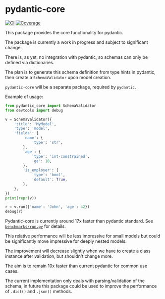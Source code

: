 # pydantic-core

[![CI](https://github.com/samuelcolvin/pydantic-core/workflows/ci/badge.svg?event=push)](https://github.com/samuelcolvin/pydantic-core/actions?query=event%3Apush+branch%3Amain+workflow%3Aci)
[![Coverage](https://codecov.io/gh/samuelcolvin/pydantic-core/branch/main/graph/badge.svg?token=L2JQIWfqyv)](https://codecov.io/gh/samuelcolvin/pydantic-core)


This package provides the core functionality for pydantic.

The package is currently a work in progress and subject to significant change.

There is, as yet, no integration with pydantic, so schemas can only be defined via dictionaries.

The plan is to generate this schema definition from type hints in pydantic, then create a `SchemaValidator`
upon model creation.

`pydantic-core` will be a separate package, required by `pydantic`.

Example of usage:

```py
from pydantic_core import SchemaValidator
from devtools import debug

v = SchemaValidator({
    'title': 'MyModel',
    'type': 'model',
    'fields': {
        'name': {
            'type': 'str',
        },
        'age': {
            'type': 'int-constrained',
            'ge': 18,
        },
        'is_employer': {
            'type': 'bool',
            'default': True,
        },
    },
})
print(repr(v))

r = v.run({'name': 'John', 'age': 42})
debug(r)
```

Pydantic-core is currently around 17x faster than pydantic standard.
See [`benchmarks/run.py`](./benchmarks/run.py) for details.

This relative performance will be less impressive for small models but could be significantly move impressive
for deeply nested models.

The improvement will decrease slightly when we have to create a class instance after validation,
but shouldn't change more.

The aim is to remain 10x faster than current pydantic for common use cases.

The current implementation only deals with parsing/validation of the schema, in future this package could be
used to improve the performance of `.dict()` and `.json()` methods.
